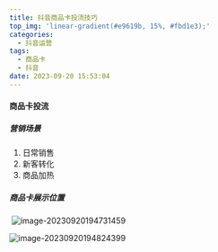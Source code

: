 ```yaml
---
title: 抖音商品卡投流技巧
top_img: 'linear-gradient(#e9619b, 15%, #fbd1e3);'
categories:
  - 抖音运营
tags:
  - 商品卡
  - 抖音
date: 2023-09-20 15:53:04
---
```


#### 商品卡投流

##### 营销场景

1. 日常销售
2. 新客转化
3. 商品加热

##### 商品卡展示位置

​	![image-20230920194731459](https://oss.dandaner.cn/pd/publicshare/blog/image-20230920194731459.png)

![image-20230920194824399](https://oss.dandaner.cn/pd/publicshare/blog/image-20230920194824399.png)

